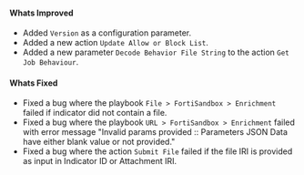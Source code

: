 #### Whats Improved
- Added `Version` as a configuration parameter.
- Added a new action `Update Allow or Block List`.
- Added a new parameter `Decode Behavior File String` to the action `Get Job Behaviour`.

#### Whats Fixed
- Fixed a bug where the playbook `File > FortiSandbox > Enrichment` failed if indicator did not contain a file.
- Fixed a bug where the playbook `URL > FortiSandbox > Enrichment` failed with error message "Invalid params provided :: Parameters JSON Data have either blank value or not provided."
- Fixed a bug where the action `Submit File` failed if the file IRI is provided as input in Indicator ID or Attachment IRI.